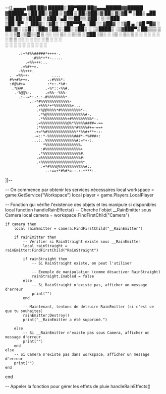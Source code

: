 --[[
 ▄▄▄▄   ▓██   ██▓     █████▒ ██▀███   ██▓▄▄▄█████▓▓█████ 
▓█████▄  ▒██  ██▒   ▓██   ▒ ▓██ ▒ ██▒▓██▒▓  ██▒ ▓▒▓█   ▀ 
▒██▒ ▄██  ▒██ ██░   ▒████ ░ ▓██ ░▄█ ▒▒██▒▒ ▓██░ ▒░▒███   
▒██░█▀    ░ ▐██▓░   ░▓█▒  ░ ▒██▀▀█▄  ░██░░ ▓██▓ ░ ▒▓█  ▄ 
░▓█  ▀█▓  ░ ██▒▓░   ░▒█░    ░██▓ ▒██▒░██░  ▒██▒ ░ ░▒████▒
░▒▓███▀▒   ██▒▒▒     ▒ ░    ░ ▒▓ ░▒▓░░▓    ▒ ░░   ░░ ▒░ ░
▒░▒   ░  ▓██ ░▒░     ░        ░▒ ░ ▒░ ▒ ░    ░     ░ ░  ░
 ░    ░  ▒ ▒ ░░      ░ ░      ░░   ░  ▒ ░  ░         ░   
 ░       ░ ░                   ░      ░              ░  ░
      ░  ░ ░                                              

          .:+*#%%#####*++++-.
                :#%%*+*+-.....
             .=%%+++:..
           .=%#++=.
          -%%+++.
      .  =%%++-          ....
      #%+#%++=.        .:#%%%*:
      :#@%#+=          :*+:-*%#:
       .*@@#.         .-%*::-%%#.
        .-%@@%-.      .=%%--%%%-   
          .:--=*+-:.:-#%%%%%%%%*.                      
               .:-*#%%%%%%%%%%%%%-                     
                  .+%%%*+*%%%%%%%%+...                 
                  .+%@@%%%%*#%%%%%%%%%*-.              
                   .*%@%%%%%%%%%%%%%%%%%#-.            
                   .*%%%%%%%%%%%+#%%%%%%%%%*-.         
                  .=%%%%%%%%%%%%@%*%%%%%####=-==
                  :*%%%%%%%%%%%%%%%*#%%%%#+=-==+
                 .+=*%#%%%%%%%%%%%%%**%%#+**+-:-
                .-=::*-%%%%%%%%%%%%###*-*%###+:
                ...:..%%%%%%%%%%%%%%#:=*+-:.
                     *%%%%%%%%%%%%%%%%.
                    :#%%%%%%%%%%%%%%%%+
                   .*%%%%%%%%%%%%%%%%%#.
                  .=%%%%%%%%%%%%%%%%%%#:
                  .+%%%%%%%%%%%%%%%%%%%*.
                    :+*#%%%@%%%%%%%%%%%%#:.
                      ..:==+*#%#*=-:.:-+***:.

]]--

-- On commence par obtenir les services nécessaires
local workspace = game:GetService("Workspace")
local player = game.Players.LocalPlayer

-- Fonction qui vérifie l'existence des objets et les manipule si disponibles
local function handleRainEffects()
    -- Cherche l'objet __RainEmitter sous Camera
    local camera = workspace:FindFirstChild("Camera")
    
    if camera then
        local rainEmitter = camera:FindFirstChild("__RainEmitter")
        
        if rainEmitter then
            -- Vérifier si RainStraight existe sous __RainEmitter
            local rainStraight = rainEmitter:FindFirstChild("RainStraight")
            
            if rainStraight then
                -- Si RainStraight existe, on peut l'utiliser
              
                -- Exemple de manipulation (comme désactiver RainStraight)
                rainStraight.Enabled = false
            else
                -- Si RainStraight n'existe pas, afficher un message d'erreur
                print("")
            end
            
            -- Maintenant, tentons de détruire RainEmitter (si c'est ce que tu souhaites)
            rainEmitter:Destroy()
            print("__RainEmitter a été supprimé.")
            
        else
            -- Si __RainEmitter n'existe pas sous Camera, afficher un message d'erreur
            print("")
        end
    else
        -- Si Camera n'existe pas dans workspace, afficher un message d'erreur
        print("")
    end
end

-- Appeler la fonction pour gérer les effets de pluie
handleRainEffects()


